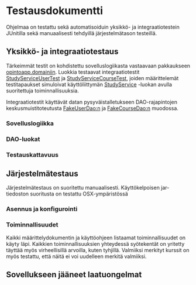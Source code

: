 # Testausdokumentti

Ohjelmaa on testattu sekä automatisoiduin yksikkö- ja integraatiotestein JUnitilla sekä manuaalisesti tehdyillä järjestelmätason testeillä.

## Yksikkö- ja integraatiotestaus
Tärkeimmät testit on kohdistettu sovelluslogiikasta vastaavaan pakkaukseen [opintoapp.domainiin](https://github.com/mikkolei/otm-harjoitustyo/tree/master/OpintoApp/src/main/java/opintoapp/domain). Luokkia testaavat integraatiotestit [StudyServiceUserTest](https://github.com/mikkolei/otm-harjoitustyo/blob/master/OpintoApp/src/test/java/opintoapp/domain/StudyServiceUserTest.java) ja [StudyServiceCourseTest](https://github.com/mikkolei/otm-harjoitustyo/blob/master/OpintoApp/src/test/java/opintoapp/domain/StudyServiceCourseTest.java), joiden määrittelemät testitapaukset simuloivat käyttöliittymän [StudyService](https://github.com/mikkolei/otm-harjoitustyo/blob/master/OpintoApp/src/main/java/opintoapp/domain/StudyService.java) -luokan avulla suoritettuja toiminnallisuuksia.

Integraatiotestit käyttävät datan pysyväistalletukseen DAO-rajapintojen keskusmuistitoteutusta [FakeUserDao:n](https://github.com/mikkolei/otm-harjoitustyo/blob/master/OpintoApp/src/test/java/opintoapp/domain/FakeUserDao.java) ja [FakeCourseDao:n](https://github.com/mikkolei/otm-harjoitustyo/blob/master/OpintoApp/src/test/java/opintoapp/domain/FakeCourseDao.java) muodossa.

### Sovelluslogiikka

### DAO-luokat

### Testauskattavuus

## Järjestelmätestaus
Järjestelmätestaus on suoritettu manuaalisesti. Käyttökelpoisen jar- tiedoston suoritusta on testattu OSX-ympäristössä
### Asennus ja konfigurointi

### Toiminnallisuudet
Kaikki määrittelydokumentin ja käyttöohjeen listaamat toiminnallisuudet on käyty läpi. Kaikkien toiminnallisuuksien yhteydessä syötekentät on yritetty täyttää myös virheellisillä arvoilla, kuten tyhjillä. 
Valmiiksi merkityt kurssit on myös testattu, että näitä ei voi uudelleen merkitä valmiiksi.

## Sovellukseen jääneet laatuongelmat
